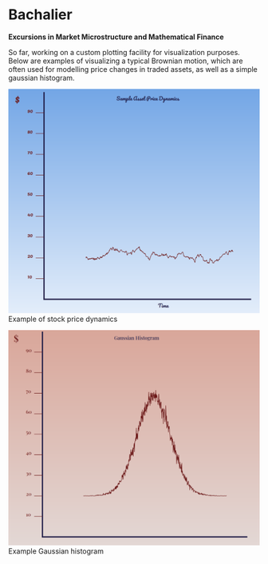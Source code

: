 # Bachalier
**Excursions in Market Microstructure and Mathematical Finance**

So far, working on a custom plotting facility for visualization purposes. Below are examples of visualizing a typical Brownian motion, which are often used for modelling price changes in traded assets, as well as a simple gaussian histogram.

![Example Image](https://github.com/Carnoustie/Bachalier/blob/main/plots/sample_Price_Path.png) Example of stock price dynamics




![Example Image](https://github.com/Carnoustie/Bachalier/blob/main/plots/gaussian.png) Example Gaussian histogram


